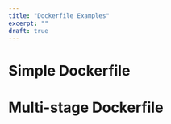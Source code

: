```yaml
---
title: "Dockerfile Examples"
excerpt: ""
draft: true
---
```

# Simple Dockerfile

# Multi-stage Dockerfile
